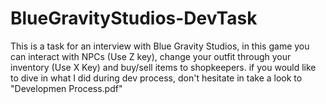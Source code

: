 # BlueGravityStudios-DevTask
This is a task for an interview with Blue Gravity Studios, in this game you can interact with NPCs (Use Z key), change your outfit through your inventory (Use X Key) and buy/sell items to shopkeepers. if you would like to dive in what I did during dev process, don't hesitate in take a look to "Developmen Process.pdf"

